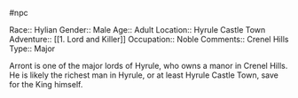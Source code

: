 #npc 

Race:: Hylian
Gender:: Male
Age:: Adult
Location:: Hyrule Castle Town
Adventure:: [[1. Lord and Killer]]
Occupation:: Noble
Comments:: Crenel Hills
Type:: Major

Arront is one of the major lords of Hyrule, who owns a manor in Crenel Hills. He is likely the richest man in Hyrule, or at least Hyrule Castle Town, save for the King himself.

